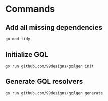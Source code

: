 # Commands

## Add all missing dependencies
```
go mod tidy
```

## Initialize GQL
```
go run github.com/99designs/gqlgen init
```

## Generate GQL resolvers
```
go run github.com/99designs/gqlgen generate
```

